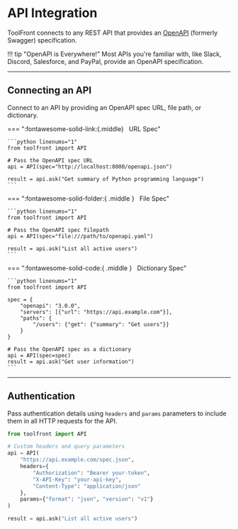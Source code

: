 # API Integration

ToolFront connects to any REST API that provides an [OpenAPI](https://www.openapis.org/) (formerly Swagger) specification.

!!! tip "OpenAPI is Everywhere!"
    Most APIs you're familiar with, like Slack, Discord, Salesforce, and PayPal, provide an OpenAPI specification. 



---

## Connecting an API

Connect to an API by providing an OpenAPI spec URL, file path, or dictionary.

=== ":fontawesome-solid-link:{.middle} &nbsp; URL Spec"

    ```python linenums="1"
    from toolfront import API

    # Pass the OpenAPI spec URL
    api = API(spec="http://localhost:8000/openapi.json")

    result = api.ask("Get summary of Python programming language")
    ```

=== ":fontawesome-solid-folder:{ .middle } &nbsp; File Spec"

    ```python linenums="1"
    from toolfront import API

    # Pass the OpenAPI spec filepath
    api = API(spec="file:///path/to/openapi.yaml")

    result = api.ask("List all active users")
    ```

=== ":fontawesome-solid-code:{ .middle } &nbsp; Dictionary Spec"

    ```python linenums="1"
    from toolfront import API

    spec = {
        "openapi": "3.0.0",
        "servers": [{"url": "https://api.example.com"}],
        "paths": {
            "/users": {"get": {"summary": "Get users"}}
        }
    }

    # Pass the OpenAPI spec as a dictionary
    api = API(spec=spec)
    result = api.ask("Get user information")
    ```

---

## Authentication

Pass authentication details using `headers` and `params` parameters to include them in all HTTP requests for the API.

```python linenums="1"
from toolfront import API

# Custom headers and query parameters
api = API(
    "https://api.example.com/spec.json",
    headers={
        "Authorization": "Bearer your-token",
        "X-API-Key": "your-api-key",
        "Content-Type": "application/json"
    },
    params={"format": "json", "version": "v1"}
)

result = api.ask("List all active users")
```